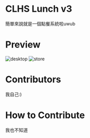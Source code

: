 # CLHS Lunch v3

簡單來說就是一個點餐系統啦uwub

# Preview
![desktop](https://i.meee.com.tw/pNf5k4a.png)
![store](https://i.meee.com.tw/nDLVtDL.png)

# Contributors
我自己:)

# How to Contribute
我也不知道
